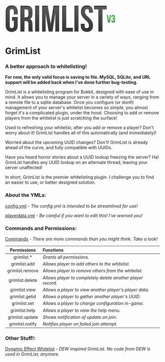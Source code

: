 ![Logo](https://raw.githubusercontent.com/FerusGrim/GrimList/master/grimlistv3.png "GrimList v3!")

# GrimList

### A better approach to whitelisting!

__For now, the only valid focus is saving to file. MySQL, SQLite, and URL support will be added back when I've done further bug-testing.__

GrimList is a whitelisting program for Bukkit, designed with ease of use in mind. It allows you to manage your server
in a variety of ways, ranging from a remote file to a sqlite database. Once you configure (or dont!) management of
your server's whitelist becomes so simple, you almost forget it's a complicated plugin, under the hood. Choosing to
add or remove players from the whitelist is just scratching the surface!

Used to refreshing your whitelist, after you add or remove a player? Don't worry about it! GrimList handles all of
this automatically (and immediately)!

Worried about the upcoming UUID changes? Don't! GrimList is already ahead of the curve, and fully compatible with UUIDs.

Have you heard horror stories about a UUID lookup freezing the server? Ha! GrimList handles any UUID lookup on an
alternate thread, leaving your server unaffected!

In short, GrimList is the premier whitelisting plugin. I challenge you to find an easier to use, or better designed solution.

### About the YMLs:
[config.yml](https://github.com/FerusGrim/GrimList/wiki/Configuration "Configuration Wiki") - _The config.yml is intended to be streamlined for use!_

[playerdata.yml](https://github.com/FerusGrim/GrimList/wiki/PlayerData "PlayerData Wiki") - _Be careful if you want to edit this! I've warned you!_

### Commands and Permissions:
[Commands](https://github.com/FerusGrim/GrimList/wiki/Commands "Commands Wiki") - _There are more commands than you might think. Take a look!_

Permissions | Functions
:-: | :--
grimlist.* | _Grants all permissions._
grimlist.add | _Allows player to add others to the whitelist._
grimlist.remove | _Allows player to remove others from the whitelist._
grimlist.delete | _Allows player to completely delete another player record._
grimlist.view | _Allows a player to view another player's player data._
grimlist.getid | _Allows a player to gather another player's UUID._
grimlist.set | _Allows a player to change configuration in-game._
grimlist.help | _Allows a player to view the help menu._
grimlist.update | _Shows notification of update on join._
grimlist.notify | _Notifies player on failed join attempt._

### Other Stuff!:
[Dynamic Effect Whitelist](http://dev.bukkit.org/bukkit-plugins/dynamic-effect-whitelist/ "Dynamic Effect Whitelist") - _DEW inspired GrimList. No code from DEW is used in GrimList, anymore._
